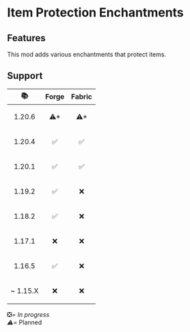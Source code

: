 # Item Protection Enchantments

## Features

This mod adds various enchantments that protect items.

## Support

| 📚                        | Forge                | Fabric               |
|---------------------------|----------------------|----------------------|
| <p align="center">1.20.6  | <p align="center">⚠* | <p align="center">⚠* |
| <p align="center">1.20.4  | <p align="center">✅  | <p align="center">✅  |
| <p align="center">1.20.1  | <p align="center">✅  | <p align="center">✅  |
| <p align="center">1.19.2  | <p align="center">✅  | <p align="center">❌  |
| <p align="center">1.18.2  | <p align="center">✅  | <p align="center">❌  |
| <p align="center">1.17.1  | <p align="center">❌  | <p align="center">❌  |
| <p align="center">1.16.5  | <p align="center">✅  | <p align="center">❌  |
| <p align="right">~ 1.15.X | <p align="center">❌  | <p align="center">❌  |

❎*= In progress  
⚠*= Planned